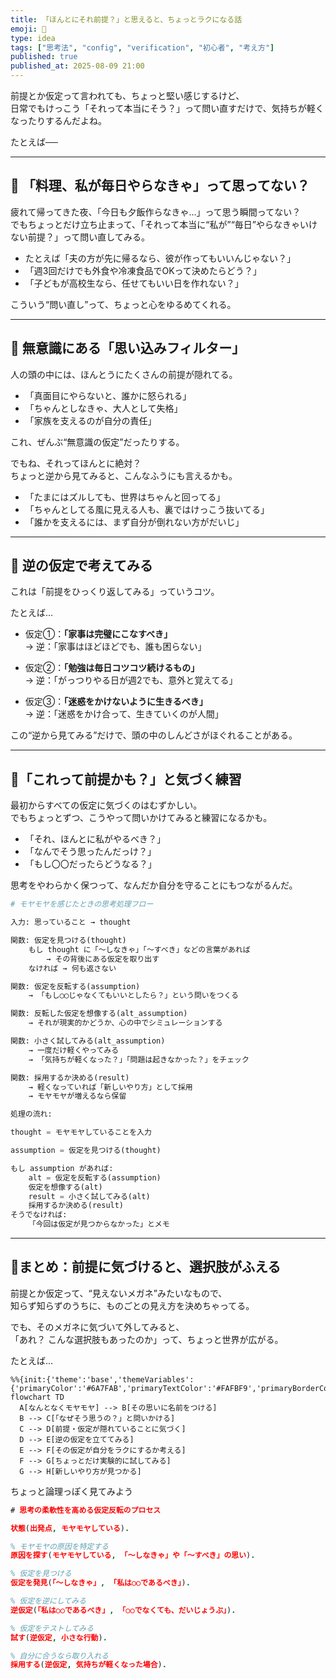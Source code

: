 ```yaml
---
title: 「ほんとにそれ前提？」と思えると、ちょっとラクになる話
emoji: 🪷
type: idea
tags: ["思考法", "config", "verification", "初心者", "考え方"]
published: true
published_at: 2025-08-09 21:00
---
```


前提とか仮定って言われても、ちょっと堅い感じするけど、  
日常でもけっこう「それって本当にそう？」って問い直すだけで、気持ちが軽くなったりするんだよね。

たとえば──

---

## 🍳 「料理、私が毎日やらなきゃ」って思ってない？

疲れて帰ってきた夜、「今日も夕飯作らなきゃ…」って思う瞬間ってない？  
でもちょっとだけ立ち止まって、「それって本当に“私が”“毎日”やらなきゃいけない前提？」って問い直してみる。

- たとえば「夫の方が先に帰るなら、彼が作ってもいいんじゃない？」
- 「週3回だけでも外食や冷凍食品でOKって決めたらどう？」
- 「子どもが高校生なら、任せてもいい日を作れない？」

こういう“問い直し”って、ちょっと心をゆるめてくれる。

---

## 🧠 無意識にある「思い込みフィルター」

人の頭の中には、ほんとうにたくさんの前提が隠れてる。

- 「真面目にやらないと、誰かに怒られる」
- 「ちゃんとしなきゃ、大人として失格」
- 「家族を支えるのが自分の責任」

これ、ぜんぶ“無意識の仮定”だったりする。

でもね、それってほんとに絶対？  
ちょっと逆から見てみると、こんなふうにも言えるかも。

- 「たまにはズルしても、世界はちゃんと回ってる」
- 「ちゃんとしてる風に見える人も、裏ではけっこう抜いてる」
- 「誰かを支えるには、まず自分が倒れない方がだいじ」

---

## 🔄 逆の仮定で考えてみる

これは「前提をひっくり返してみる」っていうコツ。

たとえば…

- 仮定①：**「家事は完璧にこなすべき」**  
  → 逆：「家事はほどほどでも、誰も困らない」

- 仮定②：**「勉強は毎日コツコツ続けるもの」**  
  → 逆：「がっつりやる日が週2でも、意外と覚えてる」

- 仮定③：**「迷惑をかけないように生きるべき」**  
  → 逆：「迷惑をかけ合って、生きていくのが人間」

この“逆から見てみる”だけで、頭の中のしんどさがほぐれることがある。

---

## 🌱「これって前提かも？」と気づく練習

最初からすべての仮定に気づくのはむずかしい。  
でもちょっとずつ、こうやって問いかけてみると練習になるかも。

- 「それ、ほんとに私がやるべき？」
- 「なんでそう思ったんだっけ？」
- 「もし〇〇だったらどうなる？」

思考をやわらかく保つって、なんだか自分を守ることにもつながるんだ。

```python
# モヤモヤを感じたときの思考処理フロー

入力: 思っていること → thought

関数: 仮定を見つける(thought)
    もし thought に「〜しなきゃ」「〜すべき」などの言葉があれば
        → その背後にある仮定を取り出す
    なければ → 何も返さない

関数: 仮定を反転する(assumption)
    → 「もし◯◯じゃなくてもいいとしたら？」という問いをつくる

関数: 反転した仮定を想像する(alt_assumption)
    → それが現実的かどうか、心の中でシミュレーションする

関数: 小さく試してみる(alt_assumption)
    → 一度だけ軽くやってみる
    → 「気持ちが軽くなった？」「問題は起きなかった？」をチェック

関数: 採用するか決める(result)
    → 軽くなっていれば「新しいやり方」として採用
    → モヤモヤが増えるなら保留

処理の流れ:

thought = モヤモヤしていることを入力

assumption = 仮定を見つける(thought)

もし assumption があれば:
    alt = 仮定を反転する(assumption)
    仮定を想像する(alt)
    result = 小さく試してみる(alt)
    採用するか決める(result)
そうでなければ:
    「今回は仮定が見つからなかった」とメモ
```

---

## 🪷まとめ：前提に気づけると、選択肢がふえる

前提とか仮定って、“見えないメガネ”みたいなもので、  
知らず知らずのうちに、ものごとの見え方を決めちゃってる。

でも、そのメガネに気づいて外してみると、  
「あれ？ こんな選択肢もあったのか」って、ちょっと世界が広がる。

たとえば…

```mermaid
%%{init:{'theme':'base','themeVariables':{'primaryColor':'#6A7FAB','primaryTextColor':'#FAFBF9','primaryBorderColor':'#6A7FAB','lineColor':'#6A7FABCC','textColor':'#6A7FABCC','fontSize':'10px'}}}%%
flowchart TD
  A[なんとなくモヤモヤ] --> B[その思いに名前をつける]
  B --> C[「なぜそう思うの？」と問いかける]
  C --> D[前提・仮定が隠れていることに気づく]
  D --> E[逆の仮定を立ててみる]
  E --> F[その仮定が自分をラクにするか考える]
  F --> G[ちょっとだけ実験的に試してみる]
  G --> H[新しいやり方が見つかる]
```

ちょっと論理っぽく見てみよう

```prolog
# 思考の柔軟性を高める仮定反転のプロセス

状態(出発点, モヤモヤしている).

% モヤモヤの原因を特定する
原因を探す(モヤモヤしている, 「〜しなきゃ」や「〜すべき」の思い).

% 仮定を見つける
仮定を発見(「〜しなきゃ」, 「私は○○であるべき」).

% 仮定を逆にしてみる
逆仮定(「私は○○であるべき」, 「○○でなくても、だいじょうぶ」).

% 仮定をテストしてみる
試す(逆仮定, 小さな行動).

% 自分に合うなら取り入れる
採用する(逆仮定, 気持ちが軽くなった場合).
```
